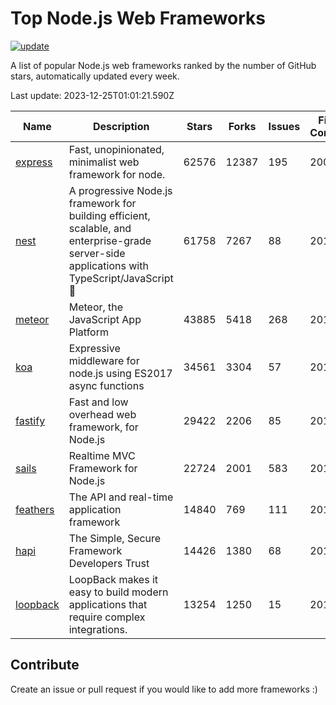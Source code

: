 # Top Node.js Web Frameworks

[![update](https://github.com/sunnysid3up/nodejs-web-frameworks/actions/workflows/update.yml/badge.svg)](https://github.com/sunnysid3up/nodejs-web-frameworks/actions/workflows/update.yml)

A list of popular Node.js web frameworks ranked by the number of GitHub stars, automatically updated every week.

Last update: 2023-12-25T01:01:21.590Z

| Name          | Description          | Stars                     | Forks          | Issues               | First Commit        | Last Commit         | Language          |
|---------------|----------------------|---------------------------|----------------|----------------------|---------------------|---------------------|-------------------|
| [express](https://github.com/expressjs/express) | Fast, unopinionated, minimalist web framework for node. | 62576 | 12387 | 195 | 2009 | 2023-12-24 | JS |
| [nest](https://github.com/nestjs/nest) | A progressive Node.js framework for building efficient, scalable, and enterprise-grade server-side applications with TypeScript/JavaScript 🚀 | 61758 | 7267 | 88 | 2017 | 2023-12-24 | TS |
| [meteor](https://github.com/meteor/meteor) | Meteor, the JavaScript App Platform | 43885 | 5418 | 268 | 2012 | 2023-12-23 | JS |
| [koa](https://github.com/koajs/koa) | Expressive middleware for node.js using ES2017 async functions | 34561 | 3304 | 57 | 2013 | 2023-12-24 | JS |
| [fastify](https://github.com/fastify/fastify) | Fast and low overhead web framework, for Node.js | 29422 | 2206 | 85 | 2016 | 2023-12-24 | JS |
| [sails](https://github.com/balderdashy/sails) | Realtime MVC Framework for Node.js | 22724 | 2001 | 583 | 2012 | 2023-12-24 | JS |
| [feathers](https://github.com/feathersjs/feathers) | The API and real-time application framework | 14840 | 769 | 111 | 2011 | 2023-12-24 | TS |
| [hapi](https://github.com/hapijs/hapi) | The Simple, Secure Framework Developers Trust | 14426 | 1380 | 68 | 2011 | 2023-12-23 | JS |
| [loopback](https://github.com/strongloop/loopback) | LoopBack makes it easy to build modern applications that require complex integrations. | 13254 | 1250 | 15 | 2013 | 2023-12-24 | JS |

## Contribute 

Create an issue or pull request if you would like to add more frameworks :)